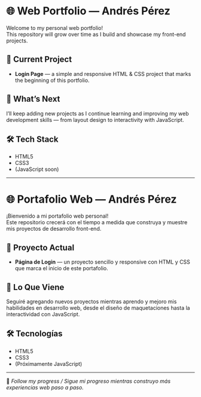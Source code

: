 # 🌐 Web Portfolio — Andrés Pérez

Welcome to my personal web portfolio!  
This repository will grow over time as I build and showcase my front-end projects.

## 🚀 Current Project
- **Login Page** — a simple and responsive HTML & CSS project that marks the beginning of this portfolio.

## 🧠 What’s Next
I’ll keep adding new projects as I continue learning and improving my web development skills — from layout design to interactivity with JavaScript.

## 🛠️ Tech Stack
- HTML5  
- CSS3  
- (JavaScript soon)

---

# 🌐 Portafolio Web — Andrés Pérez

¡Bienvenido a mi portafolio web personal!  
Este repositorio crecerá con el tiempo a medida que construya y muestre mis proyectos de desarrollo front-end.

## 🚀 Proyecto Actual
- **Página de Login** — un proyecto sencillo y responsive con HTML y CSS que marca el inicio de este portafolio.

## 🧠 Lo Que Viene
Seguiré agregando nuevos proyectos mientras aprendo y mejoro mis habilidades en desarrollo web, desde el diseño de maquetaciones hasta la interactividad con JavaScript.

## 🛠️ Tecnologías
- HTML5  
- CSS3  
- (Próximamente JavaScript)

---

🧩 *Follow my progress / Sigue mi progreso mientras construyo más experiencias web paso a paso.*
